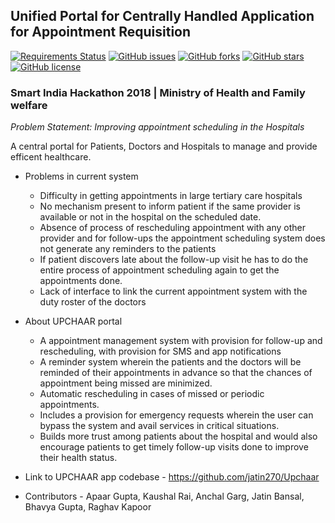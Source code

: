 ## Unified Portal for Centrally Handled Application for Appointment Requisition 

[![Requirements Status](https://requires.io/github/apaar97/UpchaarWeb/requirements.svg?branch=master)](https://requires.io/github/apaar97/UpchaarWeb/requirements/?branch=master)
[![GitHub issues](https://img.shields.io/github/issues/apaar97/UpchaarWeb.svg)](https://github.com/apaar97/UpchaarWeb/issues)
[![GitHub forks](https://img.shields.io/github/forks/apaar97/UpchaarWeb.svg)](https://github.com/apaar97/UpchaarWeb/network)
[![GitHub stars](https://img.shields.io/github/stars/apaar97/UpchaarWeb.svg)](https://github.com/apaar97/UpchaarWeb/stargazers)
[![GitHub license](https://img.shields.io/github/license/apaar97/UpchaarWeb.svg?color=blue)](https://github.com/apaar97/UpchaarWeb/blob/master/LICENSE)


### Smart India Hackathon 2018 | Ministry of Health and Family welfare 
*Problem Statement: Improving appointment scheduling in the Hospitals*

A central portal for Patients, Doctors and Hospitals to manage and provide efficent healthcare. 

* Problems in current system
    
    * Difficulty in getting appointments in large tertiary care hospitals 
    * No mechanism present to inform patient if the same provider is available or not in the hospital on the scheduled date. 
    * Absence of process of rescheduling appointment with any other provider and for follow-ups the appointment scheduling system does not    generate any reminders to the patients
    * If patient discovers late about the follow-up visit he has to do the entire process of appointment scheduling again to get the appointments done. 
    * Lack of interface to link the current appointment system with the duty roster of the doctors

* About UPCHAAR portal

    * A appointment management system with provision for follow-up and rescheduling, with provision for SMS and app notifications
    * A reminder system wherein the patients and the doctors will be reminded of their appointments in advance so that the chances of appointment being missed are minimized.
    * Automatic rescheduling in cases of missed or periodic appointments.
    * Includes a provision for emergency requests wherein the user can bypass the system and avail services in critical situations.
    * Builds more trust among patients about the hospital and would also encourage patients to get timely follow-up visits done to improve their health status.

* Link to UPCHAAR app codebase - https://github.com/jatin270/Upchaar
* Contributors - Apaar Gupta, Kaushal Rai, Anchal Garg, Jatin Bansal, Bhavya Gupta, Raghav Kapoor 
